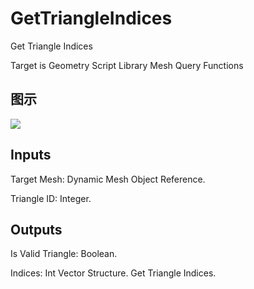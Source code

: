 # GetTriangleIndices

Get Triangle Indices

Target is Geometry Script Library Mesh Query Functions

## 图示

![]($-20221218-19120680.png)

## Inputs

Target Mesh: Dynamic Mesh Object Reference.

Triangle ID: Integer.  

## Outputs

Is Valid Triangle: Boolean.

Indices: Int Vector Structure. Get Triangle Indices.

